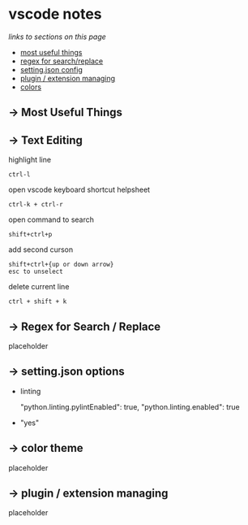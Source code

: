 # vscode notes
*links to sections on this page*
- [most useful things](#mostusefulthings)
- [regex for search/replace](#regexforsearch/replace)
- [setting.json config](#setting.jsonconfig)
- [plugin / extension managing](#plugin/extensionmanaging)
- [colors](#colors)



## -> Most Useful Things


## -> Text Editing

highlight line

    ctrl-l

open vscode keyboard shortcut helpsheet
    
    ctrl-k + ctrl-r

open command to search

    shift+ctrl+p

add second curson

    shift+ctrl+{up or down arrow}
    esc to unselect

delete current line

    ctrl + shift + k

## -> Regex for Search / Replace

placeholder

## -> setting.json options

* linting

    "python.linting.pylintEnabled": true,
    "python.linting.enabled": true        

* "yes"

## -> color theme

placeholder

## -> plugin / extension managing

placeholder